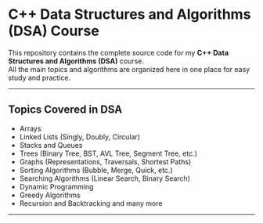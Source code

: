 # C++ Data Structures and Algorithms (DSA) Course

This repository contains the complete source code for my **C++ Data Structures and Algorithms (DSA)** course.  
All the main topics and algorithms are organized here in one place for easy study and practice.

---

## Topics Covered in DSA

- Arrays  
- Linked Lists (Singly, Doubly, Circular)  
- Stacks and Queues  
- Trees (Binary Tree, BST, AVL Tree, Segment Tree, etc.)  
- Graphs (Representations, Traversals, Shortest Paths)  
- Sorting Algorithms (Bubble, Merge, Quick, etc.)  
- Searching Algorithms (Linear Search, Binary Search)  
- Dynamic Programming  
- Greedy Algorithms  
- Recursion and Backtracking  and many more

---



